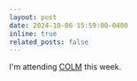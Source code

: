 ```yaml
---
layout: post
date: 2024-10-06 15:59:00-0400
inline: true
related_posts: false
---
```


I'm attending [COLM](https://colmweb.org/) this week.